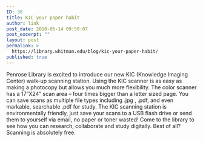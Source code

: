 ```yaml
---
ID: 38
title: KIC your paper habit
author: link
post_date: 2010-06-14 09:50:07
post_excerpt: ""
layout: post
permalink: >
  https://library.whitman.edu/blog/kic-your-paper-habit/
published: true
---
```

Penrose Library is excited to introduce our new KIC (Knowledge Imaging Center) walk-up scanning station.  Using the KIC scanner is as easy as making a photocopy but allows you much more flexibility.  The color scanner has a 17”X24” scan area – four times bigger than a letter sized page.  You can save scans as multiple file types including .jpg , .pdf, and even markable, searchable .pdf for study.  The KIC scanning station is environmentally friendly, just save your scans to a USB flash drive or send them to yourself via email, no paper or toner wasted!  Come to the library to see how you can research, collaborate and study digitally.  Best of all?  Scanning is absolutely free.